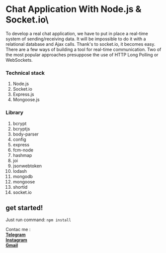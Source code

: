 # Chat Application With Node.js & Socket.io\
To develop a real chat application, we have to put in place a real-time system of sending/receiving data. It will be impossible to do it with a relational database and Ajax calls. Thank's to socket.io, it becomes easy.
There are a few ways of building a tool for real-time communication. Two of the most popular approaches presuppose the use of HTTP Long Polling or WebSockets.

### Technical stack
1. Node.js
2. Socket.io
3. Express.js
4. Mongoose.js

### Library
1. bcrypt
1. bcryptjs
1. body-parser
1. config
1. express
1. fcm-node
1. hashmap
1. joi
1. jsonwebtoken
1. lodash
1. mongodb
1. mongoose
1. shortid
1. socket.io

## get started!
Just run command:
`npm install`

Contac me :\
[**Telegram**](http://t.me/BehnamNasehii) \
[**Instagram**](http://t.me/behnamnasehi) \
[**Gmail**](behnammnasehi@gmail.com) 
